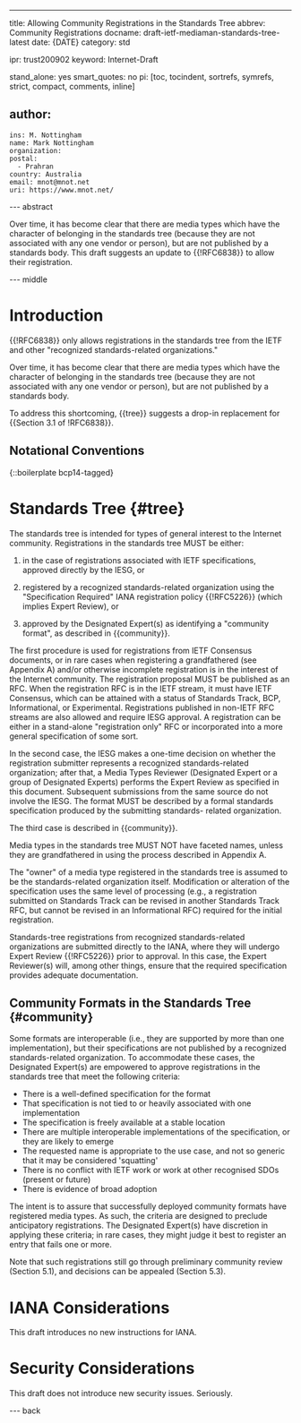 ---
title: Allowing Community Registrations in the Standards Tree
abbrev: Community Registrations
docname: draft-ietf-mediaman-standards-tree-latest
date: {DATE}
category: std

ipr: trust200902
keyword: Internet-Draft

stand_alone: yes
smart_quotes: no
pi: [toc, tocindent, sortrefs, symrefs, strict, compact, comments, inline]


author:
 -
    ins: M. Nottingham
    name: Mark Nottingham
    organization:
    postal:
      - Prahran
    country: Australia
    email: mnot@mnot.net
    uri: https://www.mnot.net/


--- abstract

Over time, it has become clear that there are media types which have the character of belonging in the standards tree (because they are not associated with any one vendor or person), but are not published by a standards body. This draft suggests an update to {{!RFC6838}} to allow their registration.

--- middle


# Introduction

{{!RFC6838}} only allows registrations in the standards tree from the IETF and other "recognized standards-related organizations."

Over time, it has become clear that there are media types which have the character of belonging in the standards tree (because they are not associated with any one vendor or person), but are not published by a standards body.

To address this shortcoming, {{tree}} suggests a drop-in replacement for {{Section 3.1 of !RFC6838}}.

## Notational Conventions

{::boilerplate bcp14-tagged}

# Standards Tree {#tree}

The standards tree is intended for types of general interest to the Internet community. Registrations in the standards tree MUST be either:

1. in the case of registrations associated with IETF specifications, approved directly by the IESG, or

2. registered by a recognized standards-related organization using the "Specification Required" IANA registration policy {{!RFC5226}} (which implies Expert Review), or

3. approved by the Designated Expert(s) as identifying a "community format", as described in {{community}}.

The first procedure is used for registrations from IETF Consensus documents, or in rare cases when registering a grandfathered (see Appendix A) and/or otherwise incomplete registration is in the interest of the Internet community. The registration proposal MUST be published as an RFC. When the registration RFC is in the IETF stream, it must have IETF Consensus, which can be attained with a status of Standards Track, BCP, Informational, or Experimental. Registrations published in non-IETF RFC streams are also allowed and require IESG approval. A registration can be either in a stand-alone "registration only" RFC or incorporated into a more general specification of some sort.

In the second case, the IESG makes a one-time decision on whether the registration submitter represents a recognized standards-related organization; after that, a Media Types Reviewer (Designated Expert or a group of Designated Experts) performs the Expert Review as specified in this document. Subsequent submissions from the same source do not involve the IESG. The format MUST be described by a formal standards specification produced by the submitting standards- related organization.

The third case is described in {{community}}.

Media types in the standards tree MUST NOT have faceted names, unless they are grandfathered in using the process described in Appendix A.

The "owner" of a media type registered in the standards tree is assumed to be the standards-related organization itself. Modification or alteration of the specification uses the same level of processing (e.g., a registration submitted on Standards Track can be revised in another Standards Track RFC, but cannot be revised in an Informational RFC) required for the initial registration.

Standards-tree registrations from recognized standards-related organizations are submitted directly to the IANA, where they will undergo Expert Review {{!RFC5226}} prior to approval. In this case, the Expert Reviewer(s) will, among other things, ensure that the required specification provides adequate documentation.

## Community Formats in the Standards Tree {#community}

Some formats are interoperable (i.e., they are supported by more than one implementation), but their specifications are not published by a recognized standards-related organization. To accommodate these cases, the Designated Expert(s) are empowered to approve registrations in the standards tree that meet the following criteria:

- There is a well-defined specification for the format
- That specification is not tied to or heavily associated with one implementation
- The specification is freely available at a stable location
- There are multiple interoperable implementations of the specification, or they are likely to emerge
- The requested name is appropriate to the use case, and not so generic that it may be considered 'squatting'
- There is no conflict with IETF work or work at other recognised SDOs (present or future)
- There is evidence of broad adoption

The intent is to assure that successfully deployed community formats have registered media types. As such, the criteria are designed to preclude anticipatory registrations. The Designated Expert(s) have discretion in applying these criteria; in rare cases, they might judge it best to register an entry that fails one or more. 

Note that such registrations still go through preliminary community review (Section 5.1), and decisions can be appealed (Section 5.3).


# IANA Considerations

This draft introduces no new instructions for IANA.

# Security Considerations

This draft does not introduce new security issues. Seriously.


--- back

